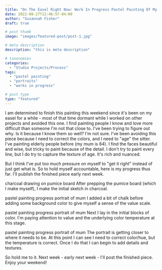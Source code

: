 ```yaml
---
title: "On The Easel Right Now: Work In Progress Pastel Painting Of My Mother"
date: 2022-08-27T12:46:57-04:00
author: "Susannah Fisher"
draft: true

# post thumb
image: "images/featured-post/post-1.jpg"

# meta description
description: "this is meta description"

# taxonomies
categories:
  - "Studio Projects/Process"
tags:
  - "pastel painting"
  - "portraits"
  - "works in progress"

# post type
type: "featured"
---
```


I am determined to finish this painting this weekend since it's been on my easel for a while - most of that time dormant while I worked on other projects and avoided this one. I find painting people I know and love more difficult than someone I'm not that close to. I've been trying to figure out why. Is it because I know them so well? I'm not sure. I've been avoiding this piece because I need to correct the colors, and I need to "age" the sitter. I've painting elderly people before (my mum is 84). I find the faces beautiful and wise, but tricky to paint because of the detail. I don't try to paint every line, but I do try to capture the texture of age. It's rich and nuanced.

But I think I've put too much pressure on myself to "get it right" instead of just get what is. So to hold myself accountable, here is my progress thus far. I'll publish the finished piece early next week.


charcoal drawing on pumice board
After prepping the pumice board (which I make myself), I make the initial sketch in charcoal.

pastel painting progress portrait of mum
I added a bit of chalk before adding some background color to give myself a sense of the value scale.

pastel painting progress portrait of mum
Next I lay in the initial blocks of color. I'm paying attention to value and the underlying color temperature at this stage.

pastel painting progress portrait of mum
The portrait is getting closer to where it needs to be. At this point I can see I need to correct color/hue, but the temperature is correct. Once I do that I can begin to add details and textures.

So hold me to it. Next week - early next week - I'll post the finished piece. Enjoy your weekend!

